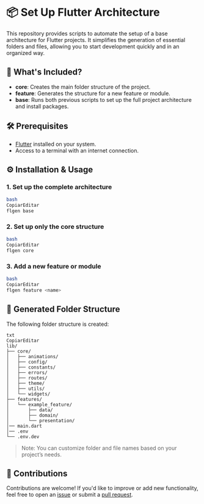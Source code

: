 # 📦 Set Up Flutter Architecture

This repository provides scripts to automate the setup of a base architecture for Flutter projects. It simplifies the generation of essential folders and files, allowing you to start development quickly and in an organized way.

## 🚀 What's Included?

- **core**: Creates the main folder structure of the project.
- **feature**: Generates the structure for a new feature or module.
- **base**: Runs both previous scripts to set up the full project architecture and install packages.

## 🛠️ Prerequisites

- [Flutter](https://flutter.dev/docs/get-started/install) installed on your system.
- Access to a terminal with an internet connection.

## ⚙️ Installation & Usage

### 1. Set up the complete architecture

```bash
bash
CopiarEditar
flgen base

```

### 2. Set up only the core structure

```bash
bash
CopiarEditar
flgen core

```

### 3. Add a new feature or module

```bash
bash
CopiarEditar
flgen feature <name>

```

## 📁 Generated Folder Structure

The following folder structure is created:

```
txt
CopiarEditar
lib/
├── core/
│   ├── animations/
│   ├── config/
│   ├── constants/
│   ├── errors/
│   ├── routes/
│   ├── theme/
│   ├── utils/
│   └── widgets/
├── features/
│   └── example_feature/
│       ├── data/
│       ├── domain/
│       └── presentation/
│── main.dart
│── .env
└── .env.dev

```

> Note: You can customize folder and file names based on your project’s needs.
> 

## 🤝 Contributions

Contributions are welcome! If you'd like to improve or add new functionality, feel free to open an [issue](https://github.com/joalmr/flgen-dart/issues) or submit a [pull request](https://github.com/joalmr/flgen-dart/pulls).
